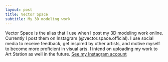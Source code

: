 ```yaml
---
layout: post
title: Vector Space
subtitle: My 3D modeling work
---
```


Vector Space is the alias that I use when I post my 3D modeling work online. Currently I post them on Instagram (@vector.space.official). I use social media to receive feedback, get inspired by other artists, and motive myself to become more proficient in visual arts. I intend on uploading my work to Art Station as well in the future.
[See my Instagram account](https://www.instagram.com/vector.space.official/)

